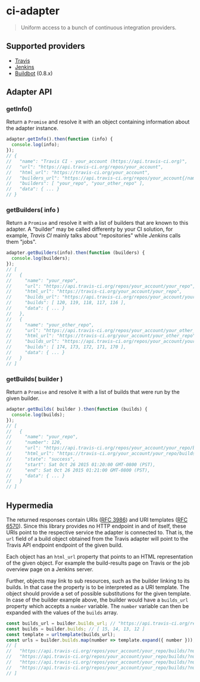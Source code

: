 # ci-adapter

> Uniform access to a bunch of continuous integration providers.

## Supported providers

- [Travis][]
- [Jenkins][]
- [Buildbot][] (0.8.x)

## Adapter API

### getInfo()

Return a `Promise` and resolve it with an object containing information
about the adapter instance.

```js
adapter.getInfo().then(function (info) {
  console.log(info);
});
// {
//   "name": "Travis CI - your_account (https://api.travis-ci.org)",
//   "url": "https://api.travis-ci.org/repos/your_account",
//   "html_url": "https://travis-ci.org/your_account",
//   "builders_url": "https://api.travis-ci.org/repos/your_account{/name}{?ids}",
//   "builders": [ "your_repo", "your_other_repo" ],
//   "data": { ... }
// }
```

### getBuilders( info )

Return a `Promise` and resolve it with a list of builders that are known
to this adapter. A "builder" may be called differenty by your CI solution, for
example, _Travis CI_ mainly talks about "repositories" while _Jenkins_ calls
them "jobs".

```js
adapter.getBuilders(info).then(function (builders) {
  console.log(builders);
});
// [
//   {
//     "name": "your_repo",
//     "url": "https://api.travis-ci.org/repos/your_account/your_repo",
//     "html_url": "https://travis-ci.org/your_account/your_repo",
//     "builds_url": "https://api.travis-ci.org/repos/your_account/your_repo/build{?number,after_number}",
//     "builds": [ 120, 119, 118, 117, 116 ],
//     "data": { ... }
//   },
//   {
//     "name": "your_other_repo",
//     "url": "https://api.travis-ci.org/repos/your_account/your_other_repo",
//     "html_url": "https://travis-ci.org/your_account/your_other_repo",
//     "builds_url": "https://api.travis-ci.org/repos/your_account/your_other_repo/build{?number,after_number}",
//     "builds": [ 174, 173, 172, 171, 170 ],
//     "data": { ... }
//   }
// ]
```

### getBuilds( builder )

Return a `Promise` and resolve it with a list of builds that were run by the
given builder.

```js
adapter.getBuilds( builder ).then(function (builds) {
  console.log(builds);
});
// [
//   {
//     "name": "your_repo",
//     "number": 120,
//     "url": "https://api.travis-ci.org/repos/your_account/your_repo/builds/56413624",
//     "html_url": "https://travis-ci.org/your_account/your_repo/builds/56413624",
//     "state": "success",
//     "start": Sat Oct 26 2015 01:20:00 GMT-0800 (PST),
//     "end": Sat Oct 26 2015 01:21:00 GMT-0800 (PST),
//     "data": { ... }
//   }
// ]
```

## Hypermedia

The returned responses contain URIs ([RFC 3986][]) and URI templates
([RFC 6570][]).  Since this library provides no HTTP endpoint in and of itself,
these URIs point to the respective service the adapter is connected to. That
is, the `url` field of a build object obtained from the Travis adapter will
point to the Travis API endpoint endpoint of the given build.

Each object has an `html_url` property that points to an HTML representation
of the given object. For example the build-results page on Travis or the job
overview page on a Jenkins server.

Further, objects may link to sub resources, such as the builder linking to its
builds. In that case the property is to be interpreted as a URI template. The
object should provide a set of possible substitutions for the given template.
In case of the builder example above, the builder would have a `builds_url`
property which accepts a `number` variable. The `number` variable can then
be expanded with the values of the `builds` array.

```js
const builds_url = builder.builds_url; // "https://api.travis-ci.org/repos/your_account/your_repo/builds/{?number}"
const builds = builder.builds; // [ 15, 14, 13, 12 ]
const template = urltemplate(builds_url);
const urls = builder.builds.map(number => template.expand({ number }));
// [
//   "https://api.travis-ci.org/repos/your_account/your_repo/builds/?number=15",
//   "https://api.travis-ci.org/repos/your_account/your_repo/builds/?number=14",
//   "https://api.travis-ci.org/repos/your_account/your_repo/builds/?number=13",
//   "https://api.travis-ci.org/repos/your_account/your_repo/builds/?number=12"
// ]
```

[Travis]: https://travis-ci.org "Travis CI"
[Jenkins]: http://jenkins-ci.org "Jenkins ­ An extensible open source continuous integration server"
[Buildbot]: http://buildbot.net "Buildbot ­ The Continuous Integration Framework"
[RFC 3986]: http://tools.ietf.org/html/rfc3986 "IETF ­ Uniform Resource Identifier (URI): Generic Syntax"
[RFC 6570]: http://tools.ietf.org/html/rfc6570 "IETF ­ URI Template"
